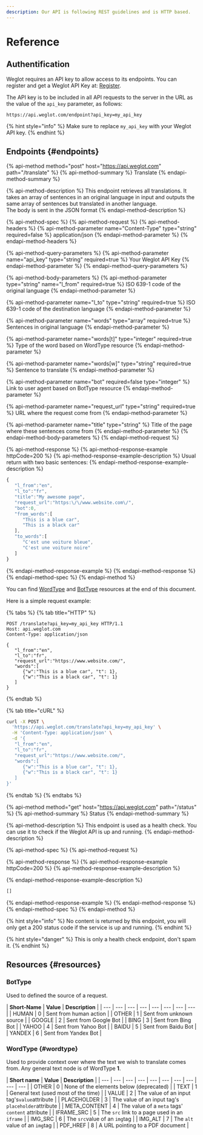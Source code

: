 ```yaml
---
description: Our API is following REST guidelines and is HTTP based.
---
```


# Reference

## Authentification

Weglot requires an API key to allow access to its endpoints. You can register and get a Weglot API Key at: [Register](https://dashboard.weglot.com/register).

The API key is to be included in all API requests to the server in the URL as the value of the `api_key` parameter, as follows:

`https://api.weglot.com/endpoint?api_key=my_api_key`

{% hint style="info" %}
Make sure to replace `my_api_key` with your Weglot API key.
{% endhint %}

## Endpoints {#endpoints}

{% api-method method="post" host="https://api.weglot.com" path="/translate" %}
{% api-method-summary %}
Translate
{% endapi-method-summary %}

{% api-method-description %}
This endpoint retrieves all translations. It takes an array of sentences in an original language in input and outputs the same array of sentences but translated in another language.  
The body is sent in the JSON format
{% endapi-method-description %}

{% api-method-spec %}
{% api-method-request %}
{% api-method-headers %}
{% api-method-parameter name="Content-Type" type="string" required=false %}
application/json
{% endapi-method-parameter %}
{% endapi-method-headers %}

{% api-method-query-parameters %}
{% api-method-parameter name="api\_key" type="string" required=true %}
Your Weglot API Key
{% endapi-method-parameter %}
{% endapi-method-query-parameters %}

{% api-method-body-parameters %}
{% api-method-parameter type="string" name="l\_from" required=true %}
ISO 639-1 code of the original language
{% endapi-method-parameter %}

{% api-method-parameter name="l\_to" type="string" required=true %}
ISO 639-1 code of the destination language
{% endapi-method-parameter %}

{% api-method-parameter name="words" type="array" required=true %}
Sentences in original language
{% endapi-method-parameter %}

{% api-method-parameter name="words\[t\]" type="integer" required=true %}
Type of the word based on WordType resource
{% endapi-method-parameter %}

{% api-method-parameter name="words\[w\]" type="string" required=true %}
Sentence to translate
{% endapi-method-parameter %}

{% api-method-parameter name="bot" required=false type="integer" %}
Link to user agent based on BotType resource
{% endapi-method-parameter %}

{% api-method-parameter name="request\_url" type="string" required=true %}
URL where the request come from
{% endapi-method-parameter %}

{% api-method-parameter name="title" type="string" %}
Title of the page where these sentences come from
{% endapi-method-parameter %}
{% endapi-method-body-parameters %}
{% endapi-method-request %}

{% api-method-response %}
{% api-method-response-example httpCode=200 %}
{% api-method-response-example-description %}
Usual return with two basic sentences:
{% endapi-method-response-example-description %}

```javascript
{  
   "l_from":"en",
   "l_to":"fr",
   "title":"My awesome page",
   "request_url":"https:\/\/www.website.com\/",
   "bot":0,
   "from_words":[  
      "This is a blue car",
      "This is a black car"
   ],
   "to_words":[  
      "C'est une voiture bleue",
      "C'est une voiture noire"
   ]
}
```
{% endapi-method-response-example %}
{% endapi-method-response %}
{% endapi-method-spec %}
{% endapi-method %}

You can find [WordType](reference.md#wordtype) and [BotType](reference.md#bottype) resources at the end of this document.

Here is a simple request example:

{% tabs %}
{% tab title="HTTP" %}
```http
POST /translate?api_key=my_api_key HTTP/1.1
Host: api.weglot.com
Content-Type: application/json

{  
   "l_from":"en",
   "l_to":"fr",
   "request_url":"https://www.website.com/",
   "words":[  
      {"w":"This is a blue car", "t": 1},
      {"w":"This is a black car", "t": 1}
   ]
}
```
{% endtab %}

{% tab title="cURL" %}
```bash
curl -X POST \
  'https://api.weglot.com/translate?api_key=my_api_key' \
  -H 'Content-Type: application/json' \
  -d '{  
   "l_from":"en",
   "l_to":"fr",
   "request_url":"https://www.website.com/",
   "words":[  
      {"w":"This is a blue car", "t": 1},
      {"w":"This is a black car", "t": 1}
   ]
}'
```
{% endtab %}
{% endtabs %}

{% api-method method="get" host="https://api.weglot.com" path="/status" %}
{% api-method-summary %}
Status
{% endapi-method-summary %}

{% api-method-description %}
This endpoint is used as a health check. You can use it to check if the Weglot API is up and running.
{% endapi-method-description %}

{% api-method-spec %}
{% api-method-request %}

{% api-method-response %}
{% api-method-response-example httpCode=200 %}
{% api-method-response-example-description %}

{% endapi-method-response-example-description %}

```javascript
[]
```
{% endapi-method-response-example %}
{% endapi-method-response %}
{% endapi-method-spec %}
{% endapi-method %}

{% hint style="info" %}
No content is returned by this endpoint, you will only get a 200 status code if the service is up and running.
{% endhint %}

{% hint style="danger" %}
This is only a health check endpoint, don't spam it.
{% endhint %}

## Resources {#resources}

### BotType

Used to defined the source of a request.

| **Short-Name** | **Value** | **Description** |
| --- | --- | --- | --- | --- | --- | --- | --- |
| HUMAN | 0 | Sent from human action |
| OTHER | 1 | Sent from unknown source |
| GOOGLE | 2 | Sent from Google Bot |
| BING | 3 | Sent from Bing Bot |
| YAHOO | 4 | Sent from Yahoo Bot |
| BAIDU | 5 | Sent from Baidu Bot |
| YANDEX | 6 | Sent from Yandex Bot |

### WordType {#wordtype}

Used to provide context over where the text we wish to translate comes from. Any general text node is of WordType **1**.

| **Short name** | **Value** | **Description** |
| --- | --- | --- | --- | --- | --- | --- | --- | --- | --- |
| OTHER | 0 | None of the elements below \(deprecated\) |
| TEXT | 1 | General text \(used most of the time\) |
| VALUE | 2 | The value of an input tag's`value`attribute |
| PLACEHOLDER | 3 | The value of an input tag's `placeholder`attribute |
| META\_CONTENT | 4 | The value of a `meta` tags' `content` attribute |
| IFRAME\_SRC | 5 | The `src` link to a page used in an `iframe` |
| IMG\_SRC | 6 | The `src`value of an `img`tag |
| IMG\_ALT | 7 | The `alt` value of an `img`tag |
| PDF\_HREF | 8 | A URL pointing to a PDF document |



